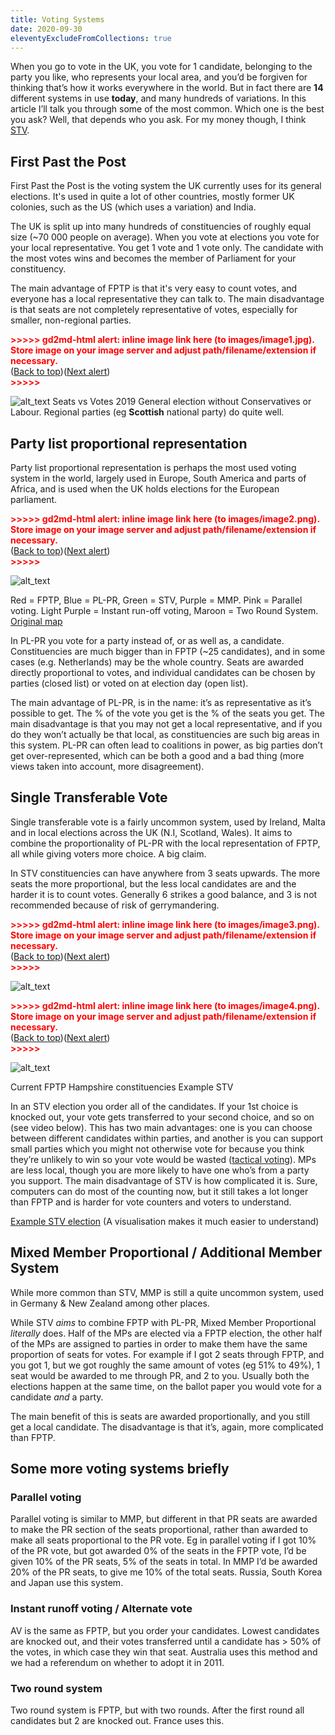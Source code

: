 ```yaml
---
title: Voting Systems
date: 2020-09-30
eleventyExcludeFromCollections: true
---
```


<p>
When you go to vote in the UK, you vote for 1 candidate, belonging to the party
you like, who represents your local area, and you’d be forgiven for thinking
that’s how it works everywhere in the world. But in fact there are
<strong>14</strong> different systems in use <strong>today</strong>, and many
hundreds of variations. In this article I’ll talk you through some of the most
common. Which one is the best you ask? Well, that depends who you ask. For my
money though, I think <a href="#single-transferable-vote">STV</a>.
</p>
<h2 id="first-past-the-post">First Past the Post</h2>
<p>
First Past the Post is the voting system the UK currently uses for its general
elections. It's used in quite a lot of other countries, mostly former UK
colonies, such as the US (which uses a variation) and India.
</p>
<p>
The UK is split up into many hundreds of constituencies of roughly equal size
(~70 000 people on average). When you vote at elections you vote for your local
representative. You get 1 vote and 1 vote only. The candidate with the most
votes wins and becomes the member of Parliament for your constituency.
</p>
<p>
The main advantage of FPTP is that it's very easy to count votes, and everyone
has a local representative they can talk to. The main disadvantage is that seats
are not  completely representative of votes, especially for smaller,
non-regional parties.
</p>
<p>
<p id="gdcalert2" ><span style="color: red; font-weight: bold">>>>>>  gd2md-html
alert: inline image link here (to images/image1.jpg). Store image on your image
server and adjust path/filename/extension if necessary. </span><br>(<a
href="#">Back to top</a>)(<a href="#gdcalert3">Next alert</a>)<br><span
style="color: red; font-weight: bold">>>>>> </span></p>
<img src="images/image1.jpg" width="" alt="alt_text" title="image_tooltip">
Seats vs Votes 2019 General election without Conservatives or Labour. Regional
parties (eg <strong>Scottish</strong> national party) do quite well.
</p>
<h2 id="party-list-proportional-representation">Party list proportional representation</h2>
<p>
Party list proportional representation is perhaps the most used voting system in
the world, largely used in Europe, South America and parts of Africa, and is
used when the UK holds elections for the European parliament.
</p>
<p>
<p id="gdcalert3" ><span style="color: red; font-weight: bold">>>>>>  gd2md-html
alert: inline image link here (to images/image2.png). Store image on your image
server and adjust path/filename/extension if necessary. </span><br>(<a
href="#">Back to top</a>)(<a href="#gdcalert4">Next alert</a>)<br><span
style="color: red; font-weight: bold">>>>>> </span></p>
<img src="images/image2.png" width="" alt="alt_text" title="image_tooltip">
</p>
<p>
Red = FPTP, Blue = PL-PR, Green = STV, Purple = MMP. Pink = Parallel voting.
Light Purple = Instant run-off voting, Maroon = Two Round System. <a
href="https://en.wikipedia.org/wiki/Electoral_system#/media/File:Electoral_systems_map.svg">Original
map</a>
</p>
<p>
In PL-PR you vote for a party instead of, or as well as, a candidate.
Constituencies are much bigger than in FPTP (~25 candidates), and in some cases
(e.g. Netherlands) may be the whole country. Seats are awarded directly
proportional to votes, and individual candidates can be chosen by parties
(closed list) or voted on at election day (open list).
</p>
<p>
The main advantage of PL-PR, is in the name: it’s as representative as it’s
possible to get. The % of the vote you get is the % of the seats you get. The
main disadvantage is that you may not get a local representative, and if you do
they won’t actually be that local, as constituencies are such big areas in this
system. PL-PR can often lead to coalitions in power, as big parties don’t get
over-represented, which can be both a good and a bad thing (more views taken
into account, more disagreement).
</p>
<h2 id="single-transferable-vote">Single Transferable Vote</h2>
<p>
Single transferable vote is a fairly uncommon system, used by Ireland, Malta and
in local elections across the UK (N.I, Scotland, Wales). It aims to combine the
proportionality of PL-PR with the local representation of FPTP, all while giving
voters more choice. A big claim.
</p>
<p>
In STV constituencies can have anywhere from 3 seats upwards. The more seats the
more proportional, but the less local candidates are and the harder it is to
count votes. Generally 6 strikes a good balance, and 3 is not recommended
because of risk of gerrymandering.
</p>
<p>
<p id="gdcalert4" ><span style="color: red; font-weight: bold">>>>>>  gd2md-html
alert: inline image link here (to images/image3.png). Store image on your image
server and adjust path/filename/extension if necessary. </span><br>(<a
href="#">Back to top</a>)(<a href="#gdcalert5">Next alert</a>)<br><span
style="color: red; font-weight: bold">>>>>> </span></p>
<img src="images/image3.png" width="" alt="alt_text" title="image_tooltip">
<p id="gdcalert5" ><span style="color: red; font-weight: bold">>>>>>  gd2md-html
alert: inline image link here (to images/image4.png). Store image on your image
server and adjust path/filename/extension if necessary. </span><br>(<a
href="#">Back to top</a>)(<a href="#gdcalert6">Next alert</a>)<br><span
style="color: red; font-weight: bold">>>>>> </span></p>
<img src="images/image4.png" width="" alt="alt_text" title="image_tooltip">
</p>
<p>
Current FPTP 		Hampshire constituencies 		Example STV
</p>
<p>
In an STV election you order all of the candidates. If your 1st choice is
knocked out, your vote gets transferred to your second choice, and so on (see
video below). This has two main advantages: one is you can choose between
different candidates within parties, and another is you can support small
parties which you might not otherwise vote for because you think they’re
unlikely to win so your vote would be wasted (<a
href="https://en.wikipedia.org/wiki/Tactical_voting">tactical voting</a>). MPs
are less local, though you are more likely to have one who’s from a party you
support. The main disadvantage of STV is how complicated it is. Sure, computers
can do most of the counting now, but it still takes a lot longer than FPTP and
is harder for vote counters and voters to understand.
</p>
<p>
<a
href="https://drive.google.com/file/d/1-1ynjHdgyQ2mimKIt00t_z8l9OS7kgKm/view?usp=sharing">Example
STV election</a> (A visualisation makes it much easier to understand)
</p>
<h2 id="mixed-member-proportional">Mixed Member Proportional / Additional Member System</h2>
<p>
While more common than STV, MMP is still a quite uncommon system, used in
Germany & New Zealand among other places.
</p>
<p>
While STV <em>aims </em>to combine FPTP with PL-PR, Mixed Member Proportional
<em>literally </em>does. Half of the MPs are elected via a FPTP election, the
other half of the MPs are assigned to parties in order to make them have the
same proportion of seats for votes. For example if I got 2 seats through FPTP,
and you got 1, but we got roughly the same amount of votes (eg 51% to 49%), 1
seat would be awarded to me through PR, and 2 to you. Usually both the elections
happen at the same time, on the ballot paper you would vote for a candidate
<em>and </em>a party.
</p>
<p>
The main benefit of this is seats are awarded proportionally, and you still get
a local candidate. The disadvantage is that it’s, again, more complicated than
FPTP.
</p>
<h2>Some more voting systems briefly</h2>
<h3>Parallel voting</h3>
<p>
Parallel voting is similar to MMP, but different in that PR seats are awarded to
make the PR section of the seats proportional, rather than awarded to make all
seats proportional to the PR vote. Eg in parallel voting if I got 10% of the PR
vote, but got awarded 0% of the seats in the FPTP vote, I’d be given 10% of the
PR seats, 5% of the seats in total. In MMP I’d be awarded 20% of the PR seats,
to give me 10% of the total seats. Russia, South Korea and Japan use this
system.
</p>
<h3>Instant runoff voting / Alternate vote</h3>
<p>
AV is the same as FPTP, but you order your candidates. Lowest candidates are
knocked out, and their votes transferred until a candidate has > 50% of the
votes, in which case they win that seat. Australia uses this method and we had a
referendum on whether to adopt it in 2011.
</p>
<h3>Two round system</h3>
<p>
Two round system is FPTP, but with two rounds. After the first round all
candidates but 2 are knocked out. France uses this.
</p>